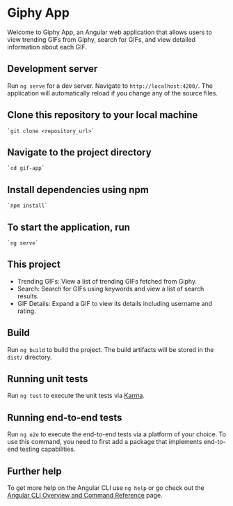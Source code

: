 # Giphy App

 Welcome to Giphy App, an Angular web application that allows users to view trending GIFs from Giphy, search for GIFs, and view detailed information about each GIF.

## Development server

Run `ng serve` for a dev server. Navigate to `http://localhost:4200/`. The application will automatically reload if you change any of the source files.

## Clone this repository to your local machine

    `git clone <repository_url>`

## Navigate to the project directory

    `cd gif-app`

## Install dependencies using npm

    `npm install`   

## To start the application, run  

    `ng serve`   

## This project

- Trending GIFs: View a list of trending GIFs fetched from Giphy.
- Search: Search for GIFs using keywords and view a list of search results.
- GIF Details: Expand a GIF to view its details including username and rating.

## Build

Run `ng build` to build the project. The build artifacts will be stored in the `dist/` directory.

## Running unit tests

Run `ng test` to execute the unit tests via [Karma](https://karma-runner.github.io).

## Running end-to-end tests

Run `ng e2e` to execute the end-to-end tests via a platform of your choice. To use this command, you need to first add a package that implements end-to-end testing capabilities.

## Further help

To get more help on the Angular CLI use `ng help` or go check out the [Angular CLI Overview and Command Reference](https://angular.io/cli) page.
